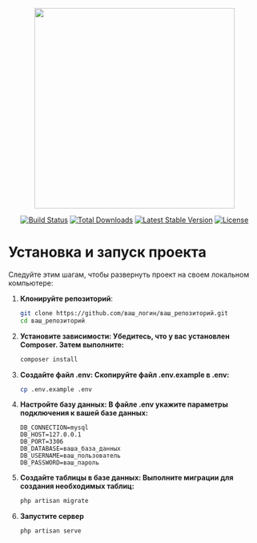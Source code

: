 <p align="center"><a href="https://laravel.com" target="_blank"><img src="https://raw.githubusercontent.com/laravel/art/master/logo-lockup/5%20SVG/2%20CMYK/1%20Full%20Color/laravel-logolockup-cmyk-red.svg" width="400"></a></p>

<p align="center">
<a href="https://travis-ci.org/laravel/framework"><img src="https://travis-ci.org/laravel/framework.svg" alt="Build Status"></a>
<a href="https://packagist.org/packages/laravel/framework"><img src="https://img.shields.io/packagist/dt/laravel/framework" alt="Total Downloads"></a>
<a href="https://packagist.org/packages/laravel/framework"><img src="https://img.shields.io/packagist/v/laravel/framework" alt="Latest Stable Version"></a>
<a href="https://packagist.org/packages/laravel/framework"><img src="https://img.shields.io/packagist/l/laravel/framework" alt="License"></a>
</p>

# Установка и запуск проекта

Следуйте этим шагам, чтобы развернуть проект на своем локальном компьютере:

1. **Клонируйте репозиторий**:
   ```bash
   git clone https://github.com/ваш_логин/ваш_репозиторий.git
   cd ваш_репозиторий
2. **Установите зависимости: Убедитесь, что у вас установлен Composer. Затем выполните:**
    ```bash
   composer install
   
3. **Создайте файл .env: Скопируйте файл .env.example в .env:**
   ```bash
   cp .env.example .env
   
4. **Настройте базу данных: В файле .env укажите параметры подключения к вашей базе данных:**
    ```dotenv
   DB_CONNECTION=mysql
   DB_HOST=127.0.0.1
   DB_PORT=3306
   DB_DATABASE=ваша_база_данных
   DB_USERNAME=ваш_пользователь
   DB_PASSWORD=ваш_пароль
   
5. **Создайте таблицы в базе данных: Выполните миграции для создания необходимых таблиц:**
    ```bash
   php artisan migrate
   
6. **Запустите сервер**
    ```bash
   php artisan serve
    ```

